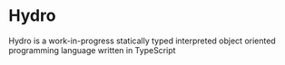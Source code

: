 # Hydro
Hydro is a work-in-progress statically typed interpreted object oriented programming language written in TypeScript
